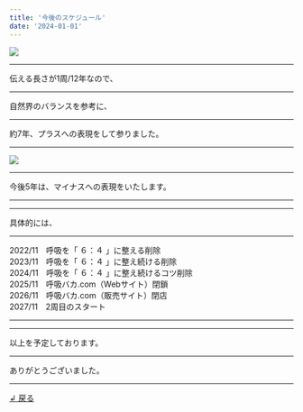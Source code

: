 ```yaml
---
title: '今後のスケジュール'
date: '2024-01-01'
---
```

![](/images/0-1_.png)
***
伝える長さが1周/12年なので、
***
自然界のバランスを参考に、
***
約7年、プラスへの表現をして参りました。  
***
![](/images/0-1__.png)
***
今後5年は、マイナスへの表現をいたします。
***
***
具体的には、
***
2022/11　呼吸を「 ６：４ 」に整える削除  
2023/11　呼吸を「 ６：４ 」に整え続ける削除  
2024/11　呼吸を「 ６：４ 」に整え続けるコツ削除  
2025/11　呼吸バカ.com（Webサイト）閉鎖  
2026/11　呼吸バカ.com（販売サイト）閉店  
2027/11　2周目のスタート
***
***
以上を予定しております。
***
ありがとうございました。
***
[ ↲ 戻る ](https://01234567890.thebase.in/about)
